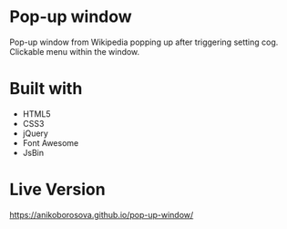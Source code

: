 # Pop-up window
Pop-up window from Wikipedia popping up after triggering setting cog. Clickable menu within the window. 
# Built with
- HTML5 
- CSS3
- jQuery 
- Font Awesome
- JsBin
# Live Version
https://anikoborosova.github.io/pop-up-window/
